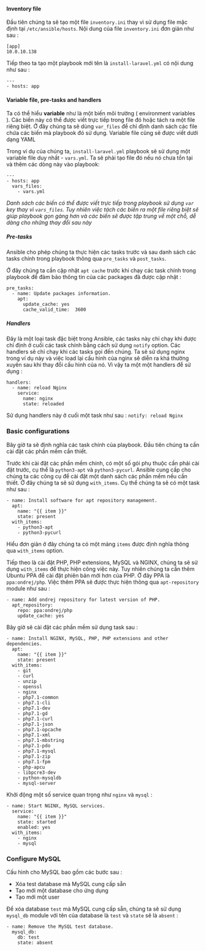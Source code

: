 #### Inventory file
Đầu tiên chúng ta sẽ tạo một file ``inventory.ini`` thay vì sử dụng file mặc định tại ``/etc/ansible/hosts``. Nội dung của file ``inventory.ini`` đơn giản như sau : 

```
[app]
10.0.10.138
```

Tiếp theo ta tạo một playbook mới tên là ``install-laravel.yml`` có nội dung như sau : 

```
---
- hosts: app
```

#### Variable file, pre-tasks and handlers

Ta có thể hiểu **variable** như là một biến môi trường ( environment variables ). Các biến này có thể được viết trực tiếp trong file đó hoặc tách ra một file riêng biệt. Ở đây chúng ta sẽ dùng ``var_files`` để chỉ định danh sách các file chứa các biến mà playbook đó sử dụng. Variable file cũng sẽ được viết dưới dạng YAML

Trong ví dụ của chúng ta, ``install-laravel.yml`` playbook sẽ sử dụng một variable file duy nhất - ``vars.yml``. Ta sẽ phải tạo file đó nếu nó chưa tồn tại và thêm các dòng này vào playbook: 

```
---
- hosts: app
  vars_files:
    - vars.yml
```

*Danh sách các biến có thể được viết trực tiếp trong playbook sử dụng ``var`` key thay vì ``vars_files``. Tuy nhiên việc tách các biến ra một file riêng biệt sẽ giúp playbook gọn gàng hơn và các biến sẽ được tập trung về một chỗ, dễ dàng cho những thay đổi sau này*

##### Pre-tasks 
Ansible cho phép chúng ta thực hiện các tasks trước và sau danh sách các tasks chính trong playbook thông qua ``pre_tasks`` và ``post_tasks``. 

Ở đây chúng ta cần cập nhật ``apt cache`` trước khi chạy các task chính trong playbook để đảm bảo thông tin của các packages đã được cập nhật : 

```
pre_tasks:
  - name: Update packages information.
    apt:
      update_cache: yes
      cache_valid_time:  3600
```

##### Handlers 

Đây là một loại task đặc biệt trong Ansible, các tasks này chỉ chạy khi được chỉ định ở cuối các task chính bằng cách sử dụng ``notify`` option. Các handlers sẽ chỉ chạy khi các tasks gọi đến chúng. Ta sẽ sử dụng nginx trong ví dụ này và việc load lại cấu hình của nginx sẽ diễn ra khá thường xuyên sau khi thay đổi cấu hình của nó. Vì vậy ta một một handlers để sử dụng : 

```
handlers:
  - name: reload Nginx
    service:
      name: nginx
      state: reloaded
```
Sử dụng handlers này ở cuối một task như sau : ``notify: reload Nginx``

### Basic configurations

Bây giờ ta sẽ định nghĩa các task chính của playbook. Đầu tiên chúng ta cần cài đặt các phần mềm cần thiết.

Trước khi cài đặt các phần mềm chính, có một số gói phụ thuộc cần phải cài đặt trước, cụ thể là ``python3-apt`` và ``python3-pycurl``. Ansible cung cấp cho chúng ta các công cụ để cài đặt một danh sách các phần mềm nếu cần thiết. Ở đây chúng ta sẽ sử dụng ``with_items``. Cụ thể chúng ta sẽ có một task như sau : 

```
- name: Install software for apt repository management.
  apt:
    name: "{{ item }}"
    state: present
  with_items:
    - python3-apt
    - python3-pycurl
```

Hiểu đơn giản ở đây chúng ta có một mảng ``items`` được định nghĩa thông qua ``with_items`` option.

Tiếp theo là cài đặt PHP, PHP extensions, MySQL và NGINX, chúng ta sẽ sử dụng ``with_items`` để thực hiện công việc này. Tuy nhiên chúng ta cần thêm Ubuntu PPA để cài đặt phiên bản mới hơn của PHP. Ở đây PPA là ``ppa:ondrej/php``. Việc thêm PPA sẽ được thực hiện thông qua ``apt-repository`` module như sau : 

```
- name: Add ondrej repository for latest version of PHP.
  apt_repository:
    repo: ppa:ondrej/php
    update_cache: yes
```

Bây giờ sẽ cài đặt các phần mềm sử dụng task sau : 

```
- name: Install NGINX, MySQL, PHP, PHP extensions and other dependencies.
  apt:
    name: "{{ item }}"
    state: present
  with_items:
    - git
    - curl
    - unzip
    - openssl
    - nginx
    - php7.1-common
    - php7.1-cli
    - php7.1-dev
    - php7.1-gd
    - php7.1-curl
    - php7.1-json
    - php7.1-opcache
    - php7.1-xml
    - php7.1-mbstring
    - php7.1-pdo
    - php7.1-mysql
    - php7.1-zip
    - php7.1-fpm
    - php-apcu
    - libpcre3-dev
    - python-mysqldb
    - mysql-server
```

Khởi động một số service quan trọng như ``nginx`` và ``mysql`` : 

```
- name: Start NGINX, MySQL services.
  service:
    name: "{{ item }}"
    state: started
    enabled: yes
  with_items:
    - nginx
    - mysql
```

### Configure MySQL

Cấu hình cho MySQL bao gồm các bước sau : 

- Xóa test database mà MySQL cung cấp sẵn
- Tạo mới một database cho ứng dụng
- Tạo mới một user

Để xóa database ``test`` mà MySQL cung cấp sẵn, chúng ta sẽ sử dụng ``mysql_db`` module với tên của database là ``test`` và ``state`` sẽ là ``absent`` : 

```
- name: Remove the MySQL test database.
  mysql_db:
    db: test
    state: absent
```



